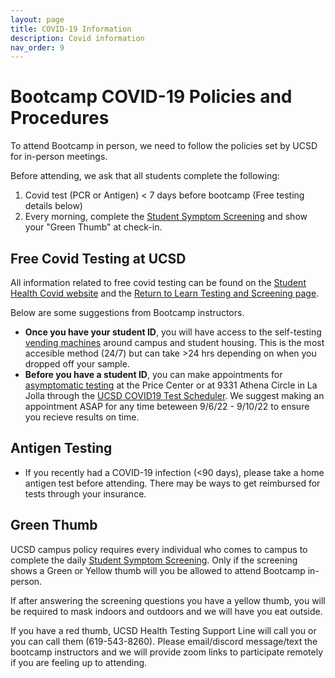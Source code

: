 ```yaml
---
layout: page
title: COVID-19 Information
description: Covid information
nav_order: 9
---
```


# Bootcamp COVID-19 Policies and Procedures

To attend Bootcamp in person, we need to follow the policies set by UCSD for in-person meetings.

Before attending, we ask that all students complete the following:

1. Covid test (PCR or Antigen) < 7 days before bootcamp (Free testing details below)
2. Every morning, complete the [Student Symptom Screening](https://returntolearn.ucsd.edu/campus-guidelines/testing-and-screening/student-screening-and-testing/index.html) and show your "Green Thumb" at check-in.

## Free Covid Testing at UCSD

All information related to free covid testing can be found on the [Student Health Covid website](https://studenthealth.ucsd.edu/appointments/covid.html) and the [Return to Learn Testing and Screening page](https://returntolearn.ucsd.edu/campus-guidelines/testing-and-screening/index.html).

Below are some suggestions from Bootcamp instructors.

- **Once you have your student ID**, you will have access to the self-testing [vending machines](https://returntolearn.ucsd.edu/campus-guidelines/testing-and-screening/index.html#Vending-machine-locations) around campus and student housing. This is the most accesible method (24/7) but can take >24 hrs depending on when you dropped off your sample.
- **Before you have a student ID**, you can make appointments for [asymptomatic testing](https://returntolearn.ucsd.edu/campus-guidelines/testing-and-screening/student-screening-and-testing/index.html#Make-an-Appointment-for-Provide) at the Price Center or at 9331 Athena Circle in La Jolla through the [UCSD COVID19 Test Scheduler](https://covid19testing.ucsd.edu/?Symptom=asymptom&Location=campus). We suggest making an appointment ASAP for any time beteween 9/6/22 - 9/10/22 to ensure you recieve results on time.

## Antigen Testing

- If you recently had a COVID-19 infection (<90 days), please take a home antigen test before attending. There may be ways to get reimbursed for tests through your insurance.

## Green Thumb

UCSD campus policy requires every individual who comes to campus to complete the daily [Student Symptom Screening](https://returntolearn.ucsd.edu/campus-guidelines/testing-and-screening/student-screening-and-testing/index.html). Only if the screening shows a Green or Yellow thumb will you be allowed to attend Bootcamp in-person.

If after answering the screening questions you have a yellow thumb, you will be required to mask indoors and outdoors and we will have you eat outside.

If you have a red thumb, UCSD Health Testing Support Line will call you or you can call them (619-543-8260). Please email/discord message/text the bootcamp instructors and we will provide zoom links to participate remotely if you are feeling up to attending.